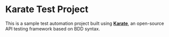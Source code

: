 # Karate Test Project

This is a sample test automation project built using **[Karate](https://github.com/karatelabs/karate)**, an open-source API testing framework based on BDD syntax.

